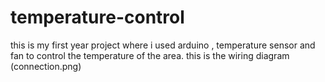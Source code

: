 # temperature-control
this is my first year project where i used arduino , temperature sensor and fan to control the temperature of the area.
this is the wiring diagram
(connection.png)
